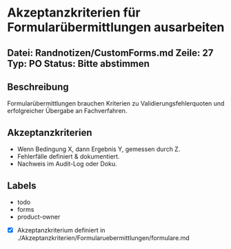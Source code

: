# Akzeptanzkriterien für Formularübermittlungen ausarbeiten
Datei: Randnotizen/CustomForms.md
Zeile: 27
Typ: PO
Status: Bitte abstimmen
---

## Beschreibung
Formularübermittlungen brauchen Kriterien zu Validierungsfehlerquoten und erfolgreicher Übergabe an Fachverfahren.

## Akzeptanzkriterien
- Wenn Bedingung X, dann Ergebnis Y, gemessen durch Z.
- Fehlerfälle definiert & dokumentiert.
- Nachweis im Audit-Log oder Doku.

## Labels
- todo
- forms
- product-owner

- [x] Akzeptanzkriterium definiert in ./Akzeptanzkriterien/Formularuebermittlungen/formulare.md
